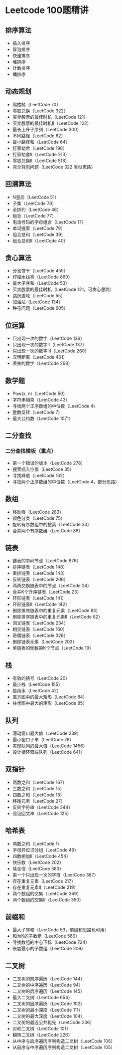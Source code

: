 # Leetcode 100题精讲

## 排序算法
- 插入排序
- 冒泡排序
- 快速排序
- 堆排序
- 计数排序
- 桶排序

## 动态规划
- 爬楼梯（LeetCode 70）
- 零钱兑换（LeetCode 322）
- 买卖股票的最佳时机（LeetCode 121）
- 买卖股票的最佳时机II（LeetCode 122）
- 最长上升子序列（LeetCode 300）
- 不同路径（LeetCode 62）
- 最小路径和（LeetCode 64）
- 打家劫舍（LeetCode 198）
- 打家劫舍II（LeetCode 213）
- 零钱兑换II（LeetCode 518）
- 完全背包问题（LeetCode 322 类似思路）

## 回溯算法
- N皇后（LeetCode 51）
- 子集（LeetCode 78）
- 全排列（LeetCode 46）
- 组合（LeetCode 77）
- 电话号码的字母组合（LeetCode 17）
- 单词搜索（LeetCode 79）
- 组合总和（LeetCode 39）
- 组合总和II（LeetCode 40）

## 贪心算法
- 分发饼干（LeetCode 455）
- 柠檬水找零（LeetCode 860）
- 最大子序和（LeetCode 53）
- 买卖股票的最佳时机（LeetCode 121，可贪心思路）
- 跳跃游戏（LeetCode 55）
- 加油站（LeetCode 134）
- 种花问题（LeetCode 605）

## 位运算
- 只出现一次的数字（LeetCode 136）
- 只出现一次的数字II（LeetCode 137）
- 只出现一次的数字III（LeetCode 260）
- 汉明距离（LeetCode 461）
- 丢失的数字（LeetCode 268）

## 数学题
- Pow(x, n)（LeetCode 50）
- 字符串相乘（LeetCode 43）
- 寻找两个正序数组的中位数（LeetCode 4）
- 整数反转（LeetCode 7）
- 最大公约数（LeetCode 1071）

## 二分查找
### 二分查找模板（重点）
- 第一个错误的版本（LeetCode 278）
- 搜索插入位置（LeetCode 35）
- 寻找峰值（LeetCode 162）
- 寻找两个正序数组的中位数（LeetCode 4，部分思路）

## 数组
- 移动零（LeetCode 283）
- 颜色分类（LeetCode 75）
- 旋转有序数组中的搜索（LeetCode 33）
- 合并两个有序数组（LeetCode 88）

## 链表
- 链表的中间节点（LeetCode 876）
- 排序链表（LeetCode 148）
- 重排链表（LeetCode 143）
- 反转链表（LeetCode 206）
- 两两交换链表中的节点（LeetCode 24）
- 合并K个升序链表（LeetCode 23）
- 环形链表（LeetCode 141）
- 环形链表II（LeetCode 142）
- 删除排序链表中的重复元素（LeetCode 83）
- 删除排序链表中的重复元素II（LeetCode 82）
- 回文链表（LeetCode 234）
- 相交链表（LeetCode 160）
- 奇偶链表（LeetCode 328）
- 删除链表元素（LeetCode 203）
- 单链表的倒数第K个节点（LeetCode 19）

## 栈
- 有效的括号（LeetCode 20）
- 最小栈（LeetCode 155）
- 接雨水（LeetCode 42）
- 直方图中的最大矩形（LeetCode 84）
- 柱状图中最大的矩形（LeetCode 85）

## 队列
- 滑动窗口最大值（LeetCode 239）
- 最小窗口子串（LeetCode 76）
- 实现队列的最大值（LeetCode 1456）
- 设计循环双端队列（LeetCode 641）

## 双指针
- 两数之和（LeetCode 167）
- 三数之和（LeetCode 15）
- 四数之和（LeetCode 18）
- 移除元素（LeetCode 27）
- 反转字符串（LeetCode 344）
- 验证回文串（LeetCode 125）

## 哈希表
- 两数之和（LeetCode 1）
- 字母异位词分组（LeetCode 49）
- 四数相加II（LeetCode 454）
- 快乐数（LeetCode 202）
- 赎金信（LeetCode 383）
- 第一个只出现一次的字符（LeetCode 387）
- 存在重复元素（LeetCode 217）
- 存在重复元素II（LeetCode 219）
- 两个数组的交集（LeetCode 349）
- 两个数组的交集II（LeetCode 350）

## 前缀和
- 最大子序和（LeetCode 53，前缀和思路也可用）
- 和为K的子数组（LeetCode 560）
- 寻找数组的中心下标（LeetCode 724）
- 长度最小的子数组（LeetCode 209）

## 二叉树
- 二叉树的前序遍历（LeetCode 144）
- 二叉树的中序遍历（LeetCode 94）
- 二叉树的后序遍历（LeetCode 145）
- 最大二叉树（LeetCode 654）
- 二叉树的层序遍历（LeetCode 102）
- 二叉树的最小深度（LeetCode 111）
- 二叉树的最大深度（LeetCode 104）
- 二叉树的最近公共祖先（LeetCode 236）
- 对称二叉树（LeetCode 101）
- 翻转二叉树（LeetCode 226）
- 从中序与后序遍历序列构造二叉树（LeetCode 106）
- 从前序与中序遍历序列构造二叉树（LeetCode 105） 